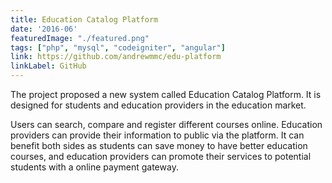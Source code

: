```yaml
---
title: Education Catalog Platform
date: '2016-06'
featuredImage: "./featured.png"
tags: ["php", "mysql", "codeigniter", "angular"]
link: https://github.com/andrewmmc/edu-platform
linkLabel: GitHub
---
```


The project proposed a new system called Education Catalog Platform. It is designed for students and education providers in the education market. 

Users can search, compare and register different courses online. Education providers can provide their information to public via the platform. It can benefit both sides as students can save money to have better education courses, and education providers can promote their services to potential students with a online payment gateway.
